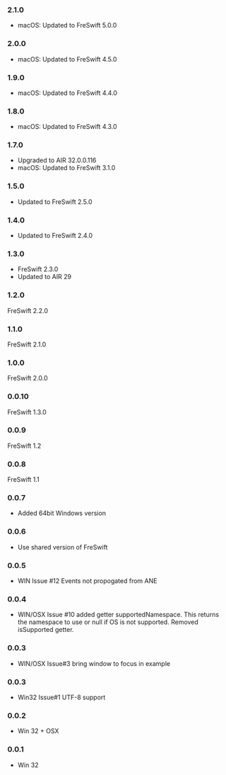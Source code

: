 ### 2.1.0
- macOS: Updated to FreSwift 5.0.0

### 2.0.0
- macOS: Updated to FreSwift 4.5.0

### 1.9.0
- macOS: Updated to FreSwift 4.4.0

### 1.8.0
- macOS: Updated to FreSwift 4.3.0

### 1.7.0
- Upgraded to AIR 32.0.0.116
- macOS: Updated to FreSwift 3.1.0

### 1.5.0
- Updated to FreSwift 2.5.0

### 1.4.0
- Updated to FreSwift 2.4.0

### 1.3.0
- FreSwift 2.3.0
- Updated to AIR 29

### 1.2.0
FreSwift 2.2.0

### 1.1.0
FreSwift 2.1.0

### 1.0.0
FreSwift 2.0.0

### 0.0.10
FreSwift 1.3.0

### 0.0.9
FreSwift 1.2

### 0.0.8
FreSwift 1.1

### 0.0.7
- Added 64bit Windows version

### 0.0.6
- Use shared version of FreSwift

### 0.0.5
- WIN Issue #12 Events not propogated from ANE

### 0.0.4
- WIN/OSX Issue #10 added getter supportedNamespace. This returns the namespace to use or null if OS is not supported. Removed isSupported getter.

### 0.0.3
- WIN/OSX Issue#3 bring window to focus in example

### 0.0.3 
- Win32 Issue#1 UTF-8 support

### 0.0.2 
- Win 32 + OSX

### 0.0.1  
- Win 32
